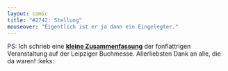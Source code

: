 ```yaml
---
layout: comic
title: "#2742: Stellung"
mouseover: "Eigentlich ist er ja dann ein Eingelegter."
---
```


PS:
Ich schrieb eine <a href="http://www.morast.eu/2013/03/22/5551/"><strong>kleine Zusammenfassung</strong></a> der fonflattrigen Veranstaltung auf der Leipziger Buchmesse.
Allerliebsten Dank an alle, die da waren!
:keks:
